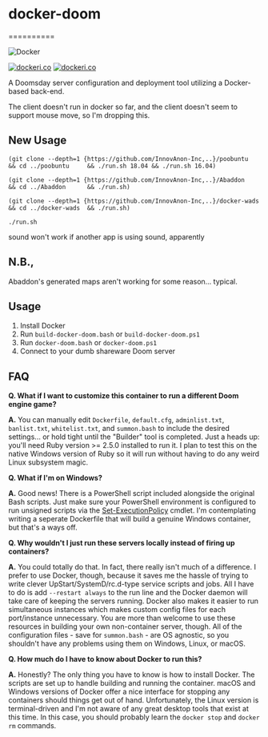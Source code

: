 # docker-doom
==========

![Docker](https://github.com/InnovAnon-Inc/docker-doomsday/workflows/Docker/badge.svg)

[![dockeri.co](https://dockeri.co/image/innovanon/docker-doomsday-client)](https://hub.docker.com/r/innovanon/docker-doomsday-client/)
[![dockeri.co](https://dockeri.co/image/innovanon/docker-doomsday-server)](https://hub.docker.com/r/innovanon/docker-doomsday-server/)

A Doomsday server configuration and deployment tool utilizing a Docker-based back-end.

The client doesn't run in docker so far, and the client doesn't seem to support mouse move, so I'm dropping this.

## New Usage

`(git clone --depth=1 {https://github.com/InnovAnon-Inc,..}/poobuntu    && cd ../poobuntu     && ./run.sh 18.04 && ./run.sh 16.04)`

`(git clone --depth=1 {https://github.com/InnovAnon-Inc,..}/Abaddon     && cd ../Abaddon      && ./run.sh)`

`(git clone --depth=1 {https://github.com/InnovAnon-Inc,..}/docker-wads && cd ../docker-wads  && ./run.sh)`

`./run.sh`

sound won't work if another app is using sound, apparently

## N.B.,

Abaddon's generated maps aren't working for some reason... typical.

## Usage

1. Install Docker
2. Run `build-docker-doom.bash` or `build-docker-doom.ps1`
3. Run `docker-doom.bash` or `docker-doom.ps1`
4. Connect to your dumb shareware Doom server

## FAQ

__Q. What if I want to customize this container to run a different Doom engine game?__

__A.__ You can manually edit `Dockerfile`, `default.cfg`, `adminlist.txt`, `banlist.txt`, `whitelist.txt`, and `summon.bash` to include the desired settings... or hold tight until the "Builder" tool is completed. Just a heads up: you'll need Ruby version >= 2.5.0 installed to run it. I plan to test this on the native Windows version of Ruby so it will run without having to do any weird Linux subsystem magic.

__Q. What if I'm on Windows?__

__A.__ Good news! There is a PowerShell script included alongside the original Bash scripts. Just make sure your PowerShell environment is configured to run unsigned scripts via the [Set-ExecutionPolicy](https://docs.microsoft.com/en-us/powershell/module/microsoft.powershell.security/set-executionpolicy?view=powershell-6) cmdlet. I'm contemplating writing a seperate Dockerfile that will build a genuine Windows container, but that's a ways off.

__Q. Why wouldn't I just run these servers locally instead of firing up containers?__

__A.__ You could totally do that. In fact, there really isn't much of a difference. I prefer to use Docker, though, because it saves me the hassle of trying to write clever UpStart/SystemD/rc.d-type service scripts and jobs. All I have to do is add `--restart always` to the run line and the Docker daemon will take care of keeping the servers running. Docker also makes it easier to run simultaneous instances which makes custom config files for each port/instance unnecessary. You are more than welcome to use these resources in building your own non-container server, though. All of the configuration files - save for `summon.bash` - are OS agnostic, so you shouldn't have any problems using them on Windows, Linux, or macOS.

__Q. How much do I have to know about Docker to run this?__

__A.__ Honestly? The only thing you have to know is how to install Docker. The scripts are set up to handle building and running the container. macOS and Windows versions of Docker offer a nice interface for stopping any containers should things get out of hand. Unfortunately, the Linux version is terminal-driven and I'm not aware of any great desktop tools that exist at this time. In this case, you should probably learn the `docker stop` and `docker rm` commands.
